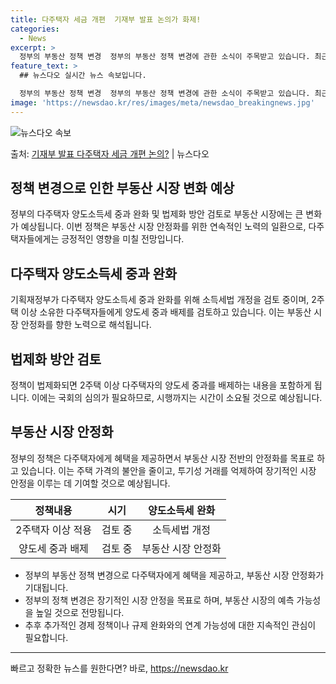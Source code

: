 ```yaml
---
title: 다주택자 세금 개편  기재부 발표 논의가 화제!
categories:
  - News
excerpt: >
  정부의 부동산 정책 변경  정부의 부동산 정책 변경에 관한 소식이 주목받고 있습니다. 최근 정부는 다주택자 …
feature_text: >
  ## 뉴스다오 실시간 뉴스 속보입니다.

  정부의 부동산 정책 변경  정부의 부동산 정책 변경에 관한 소식이 주목받고 있습니다. 최근 정부는 다주택자 …
image: 'https://newsdao.kr/res/images/meta/newsdao_breakingnews.jpg'
---
```


![뉴스다오 속보](https://newsdao.kr/res/images/meta/newsdao_breakingnews.jpg)

<p>출처: <a href="https://newsdao.kr/4043" rel="dofollow">기재부 발표 다주택자 세금 개편 논의?</a> | 뉴스다오</p>

<h2 data-ke-size="size26">정책 변경으로 인한 부동산 시장 변화 예상</h2>
<p data-ke-size="size16">정부의 다주택자 양도소득세 중과 완화 및 법제화 방안 검토로 부동산 시장에는 큰 변화가 예상됩니다. 이번 정책은 부동산 시장 안정화를 위한 연속적인 노력의 일환으로, 다주택자들에게는 긍정적인 영향을 미칠 전망입니다.</p>

<h2 data-ke-size="size26">다주택자 양도소득세 중과 완화</h2>
<p data-ke-size="size16">기획재정부가 다주택자 양도소득세 중과 완화를 위해 소득세법 개정을 검토 중이며, 2주택 이상 소유한 다주택자들에게 양도세 중과 배제를 검토하고 있습니다. 이는 부동산 시장 안정화를 향한 노력으로 해석됩니다.</p>

<h2 data-ke-size="size26">법제화 방안 검토</h2>
<p data-ke-size="size16">정책이 법제화되면 2주택 이상 다주택자의 양도세 중과를 배제하는 내용을 포함하게 됩니다. 이에는 국회의 심의가 필요하므로, 시행까지는 시간이 소요될 것으로 예상됩니다.</p>

<h2 data-ke-size="size26">부동산 시장 안정화</h2>
<p data-ke-size="size16">정부의 정책은 다주택자에게 혜택을 제공하면서 부동산 시장 전반의 안정화를 목표로 하고 있습니다. 이는 주택 가격의 불안을 줄이고, 투기성 거래를 억제하여 장기적인 시장 안정을 이루는 데 기여할 것으로 예상됩니다.</p>
<table>
  <thead>
    <tr>
      <th style="text-align: center;">정책내용</th>
      <th style="text-align: center;">시기</th>
      <th style="text-align: center;">양도소득세 완화</th>
    </tr>
  </thead>
  <tbody>
    <tr>
      <td style="text-align: center;">2주택자 이상 적용</td>
      <td style="text-align: center;">검토 중</td>
      <td style="text-align: center;">소득세법 개정</td>
    </tr>
    <tr>
      <td style="text-align: center;">양도세 중과 배제</td>
      <td style="text-align: center;">검토 중</td>
      <td style="text-align: center;">부동산 시장 안정화</td>
    </tr>
  </tbody>
</table>
<ul>
  <li>정부의 부동산 정책 변경으로 다주택자에게 혜택을 제공하고, 부동산 시장 안정화가 기대됩니다.</li>
  <li>정부의 정책 변경은 장기적인 시장 안정을 목표로 하며, 부동산 시장의 예측 가능성을 높일 것으로 전망됩니다.</li>
  <li>추후 추가적인 경제 정책이나 규제 완화와의 연계 가능성에 대한 지속적인 관심이 필요합니다.</li>
</ul>
<hr> 

빠르고 정확한 뉴스를 원한다면? 바로, <a href="https://newsdao.kr" rel="dofollow">https://newsdao.kr</a>


